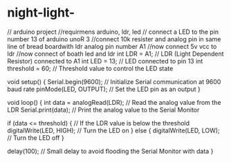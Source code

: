 # night-light-
// arduino project 
//requirmens arduino, ldr, led 
// connect a LED to the pin number 13 of arduino unoR 3
//connect 10k resister and analog pin in same line of bread boardwith ldr analog pin number A1
//now connect 5v vcc to ldr 
//now connect of boath led and ldr 
int LDR = A1;          // LDR (Light Dependent Resistor) connected to A1
int LED = 13;          // LED connected to pin 13
int threshold = 60;    // Threshold value to control the LED state

void setup() {
  Serial.begin(9600);  // Initialize Serial communication at 9600 baud rate
  pinMode(LED, OUTPUT); // Set the LED pin as an output
}

void loop() {
  int data = analogRead(LDR); // Read the analog value from the LDR
  Serial.print(data);         // Print the analog value to the Serial Monitor

  if (data <= threshold) {    // If the LDR value is below the threshold
    digitalWrite(LED, HIGH);  // Turn the LED on
  } else {
    digitalWrite(LED, LOW);   // Turn the LED off
  }

  delay(100); // Small delay to avoid flooding the Serial Monitor with data
}
